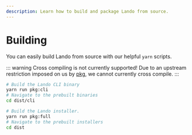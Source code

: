 ```yaml
---
description: Learn how to build and package Lando from source.
---
```


# Building

You can easily build Lando from source with our helpful `yarn` scripts.

::: warning Cross compiling is not currently supported!
Due to an upstream restriction imposed on us by [pkg](https://github.com/zeit/pkg), we cannot currently cross compile.
:::

```bash
# Build the Lando CLI binary
yarn run pkg:cli
# Navigate to the prebuilt binaries
cd dist/cli

# Build the Lando installer.
yarn run pkg:full
# Navigate to the prebuilt installers
cd dist
```
